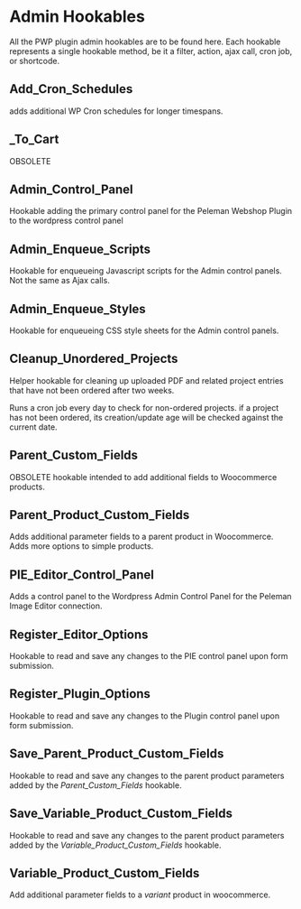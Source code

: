 # Admin Hookables
All the PWP plugin admin hookables are to be found here. Each hookable represents a single hookable method, be it a filter, action, ajax call, cron job, or shortcode.

## Add_Cron_Schedules
adds additional WP Cron schedules for longer timespans.

## _To_Cart
OBSOLETE

## Admin_Control_Panel
Hookable adding the primary control panel for the Peleman Webshop Plugin to the wordpress control panel

## Admin_Enqueue_Scripts
Hookable for enqueueing Javascript scripts for the Admin control panels. Not the same as Ajax calls.

## Admin_Enqueue_Styles
Hookable for enqueueing CSS style sheets for the Admin control panels.

## Cleanup_Unordered_Projects
Helper hookable for cleaning up uploaded PDF and related project entries that have not been ordered after two weeks.

Runs a cron job every day to check for non-ordered projects. if a project has not been ordered, its creation/update age will be checked against the current date.

## Parent_Custom_Fields
OBSOLETE
hookable intended to add additional fields to Woocommerce products.

## Parent_Product_Custom_Fields
Adds additional parameter fields to a parent product in Woocommerce. Adds more options to simple products.

## PIE_Editor_Control_Panel
Adds a control panel to the Wordpress Admin Control Panel for the Peleman Image Editor connection. 

## Register_Editor_Options
Hookable to read and save any changes to the PIE control panel upon form submission.

## Register_Plugin_Options
Hookable to read and save any changes to the Plugin control panel upon form submission.

## Save_Parent_Product_Custom_Fields
Hookable to read and save any changes to the parent product parameters added by the *Parent_Custom_Fields* hookable. 

## Save_Variable_Product_Custom_Fields
Hookable to read and save any changes to the parent product parameters added by the *Variable_Product_Custom_Fields* hookable. 

## Variable_Product_Custom_Fields
Add additional parameter fields to a *variant* product in woocommerce.